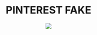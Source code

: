<h1 align="center"> PINTEREST FAKE </h1>

<p align="center"><img src="http://img.shields.io/static/v1?label=STATUS&message=PRONTO%20PARA%20O%20DEPLOY&color=GREEN&style=for-the-badge"/></p>
